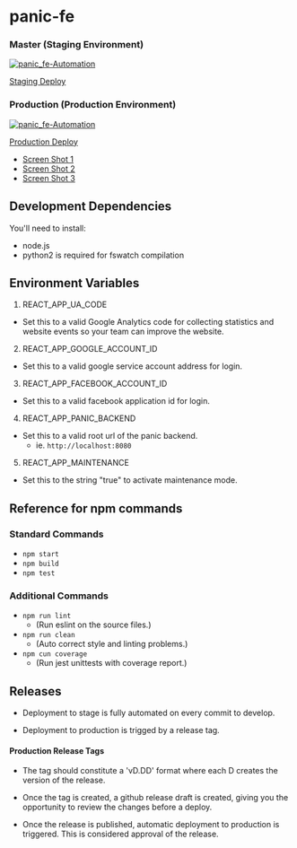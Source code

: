 # panic-fe

### Master (Staging Environment)
[![panic_fe-Automation](https://github.com/niall-byrne/panic-fe/workflows/panic_fe-Automation/badge.svg?branch=master)](https://github.com/niall-byrne/panic-fe/actions)

[Staging Deploy](https://demo.grocerypanic.com)

### Production (Production Environment)
[![panic_fe-Automation](https://github.com/niall-byrne/panic-fe/workflows/panic_fe-Automation/badge.svg?branch=production)](https://github.com/niall-byrne/panic-fe/actions)

[Production Deploy](https://grocerypanic.com)

- [Screen Shot 1](./demo/Screen1.png)
- [Screen Shot 2](./demo/Screen2.png)
- [Screen Shot 3](./demo/Screen3.png)

## Development Dependencies

You'll need to install:

- node.js
- python2 is required for fswatch compilation

## Environment Variables

1. REACT_APP_UA_CODE

- Set this to a valid Google Analytics code for collecting statistics and website events so your team can improve the website.

2. REACT_APP_GOOGLE_ACCOUNT_ID

- Set this to a valid google service account address for login.

3. REACT_APP_FACEBOOK_ACCOUNT_ID

- Set this to a valid facebook application id for login.

4. REACT_APP_PANIC_BACKEND

- Set this to a valid root url of the panic backend.
  - ie. `http://localhost:8080`

5. REACT_APP_MAINTENANCE

- Set this to the string "true" to activate maintenance mode.

## Reference for npm commands

### Standard Commands

- `npm start`
- `npm build`
- `npm test`

### Additional Commands

- `npm run lint`
  - (Run eslint on the source files.)
- `npm run clean`
  - (Auto correct style and linting problems.)
- `npm cun coverage`
  - (Run jest unittests with coverage report.)

## Releases

- Deployment to stage is fully automated on every commit to develop. 

- Deployment to production is trigged by a release tag.

#### Production Release Tags

- The tag should constitute a 'vD.DD' format where each D creates the version of the release.

- Once the tag is created, a github release draft is created, giving you the opportunity to review the changes before a deploy. 

- Once the release is published, automatic deployment to production is triggered.  This is considered approval of the release.
